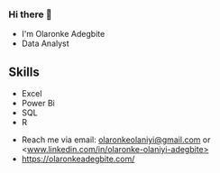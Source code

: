 ### Hi there 👋

- I'm Olaronke Adegbite
- Data Analyst
## Skills
  * Excel
  * Power Bi
  * SQL
  * R
- Reach me via email: olaronkeolaniyi@gmail.com  or <www.linkedin.com/in/olaronke-olaniyi-adegbite>
- <https://olaronkeadegbite.com/>
  
<!--
**Olaronkee/Olaronkee** is a ✨ _special_ ✨ repository because its `README.md` (this file) appears on your GitHub profile.
-->
